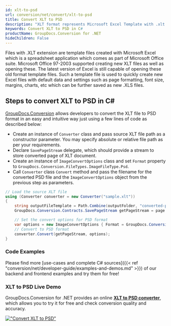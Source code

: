 ```yaml
---
id: xlt-to-psd
url: conversion/net/convert/xlt-to-psd
title: Convert XLT to PSD
description: "XLT format represents Microsoft Excel Template with .xlt extension. Learn how to convert XLT to PSD file programmatically in C# language using GroupDocs.Conversion for .NET library."
keywords: Convert XLT to PSD in C#
productName: GroupDocs.Conversion for .NET
hideChildren: False
---
```


Files with .XLT extension are template files created with Microsoft Excel which is a spreadsheet application which comes as part of Microsoft Office suite. Microsoft Office 97-2003 supported creating new XLT files as well as opening these. The latest version of Excel is still capable of opening these old format template files. Such a template file is used to quickly create new Excel files with default data and settings such as page formatting, font size, margins, charts, etc which can be further saved as new .XLS files.

## Steps to convert XLT to PSD in C#

[GroupDocs.Conversion](https://products.groupdocs.com/conversion/net) allows developers to convert the XLT file to PSD format in an easy and intuitive way just using a few lines of code as described below:

* Create an instance of `Converter` class and pass source XLT file path as a constructor parameter. You may specify absolute or relative file path as per your requirements. 
* Declare `SavePageStream` delegate, which should provide a stream to store converted page of XLT document.
* Create an instance of `ImageConvertOptions` class and set `Format` property to `GroupDocs.Conversion.FileTypes.ImageFileType.Psd`.
* Call `Converter` class `Convert` method and pass the filename for the converted PSD file and the `ImageConvertOptions` object from the previous step as parameters.

```csharp
// Load the source XLT file
using (Converter converter = new Converter("sample.xlt"))
{
    string outputFileTemplate = Path.Combine(outputFolder, "converted-page-{0}.psd");
    GroupDocs.Conversion.Contracts.SavePageStream getPageStream = page => new FileStream(string.Format(outputFileTemplate, page), FileMode.Create);

    // Set the convert options for PSD format
    var options = new ImageConvertOptions { Format = GroupDocs.Conversion.FileTypes.ImageFileType.Psd };   
    // Convert to PSD format
    converter.Convert(getPageStream, options);
}
```

### Code Examples

Please find more [use-cases and complete C# sources]({{< ref "conversion/net/developer-guide/examples-and-demos.md" >}}) of our backend and frontend examples and try them for free!

### XLT to PSD Live Demo

GroupDocs.Conversion for .NET provides an online [**XLT to PSD converter**](https://products.groupdocs.app/conversion/xlt-to-psd), which allows you to try it for free and check conversion quality and accuracy.

[!["Convert XLT to PSD"](conversion/net/images/convert-to-psd/convert-xlt-to-psd.png)](https://products.groupdocs.app/conversion/xlt-to-psd)